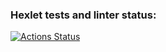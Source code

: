 ### Hexlet tests and linter status:
[![Actions Status](https://github.com/FedyakinRoman/frontend-project-44/actions/workflows/hexlet-check.yml/badge.svg)](https://github.com/FedyakinRoman/frontend-project-44/actions)